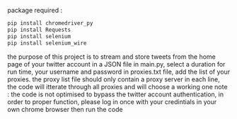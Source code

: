 package required :
```bash
pip install chromedriver_py
pip install Requests
pip install selenium
pip install selenium_wire

```
the purpose of this project is to stream and store tweets from the home page of your twitter account in a JSON file
in main.py, select a duration for run time, your username and password
in proxies.txt file, add the list of your proxies. the proxy list file should only contain a proxy server in each line, the code will itterate through all proxies and
will choose a working one
note : the code is not optimised to bypass the twitter account authentication, in order to proper function, please log in
once with your credintials in your own chrome browser then run the code 
